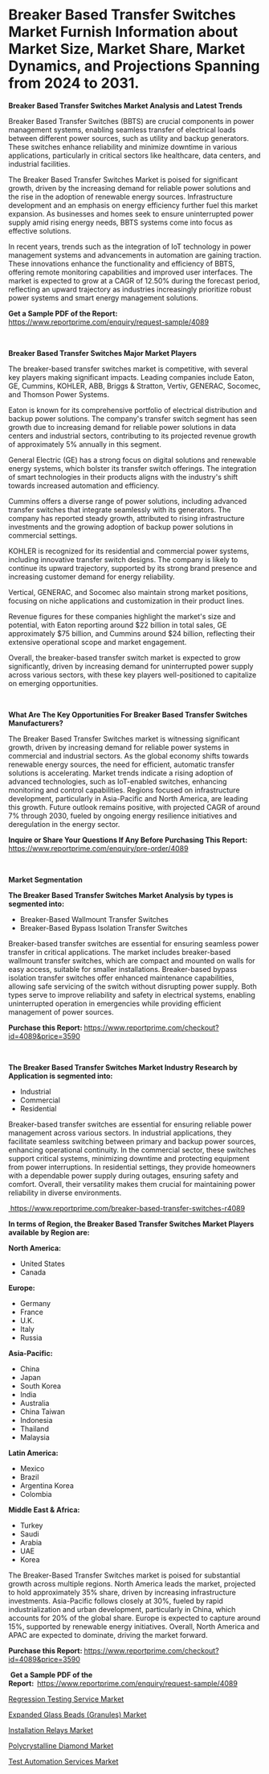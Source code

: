 <p><h1>Breaker Based Transfer Switches Market Furnish Information about Market Size, Market Share, Market Dynamics, and Projections Spanning from 2024 to 2031.</h1></p><p><strong>Breaker Based Transfer Switches Market Analysis and Latest Trends</strong></p>
<p><p>Breaker Based Transfer Switches (BBTS) are crucial components in power management systems, enabling seamless transfer of electrical loads between different power sources, such as utility and backup generators. These switches enhance reliability and minimize downtime in various applications, particularly in critical sectors like healthcare, data centers, and industrial facilities.</p><p>The Breaker Based Transfer Switches Market is poised for significant growth, driven by the increasing demand for reliable power solutions and the rise in the adoption of renewable energy sources. Infrastructure development and an emphasis on energy efficiency further fuel this market expansion. As businesses and homes seek to ensure uninterrupted power supply amid rising energy needs, BBTS systems come into focus as effective solutions.</p><p>In recent years, trends such as the integration of IoT technology in power management systems and advancements in automation are gaining traction. These innovations enhance the functionality and efficiency of BBTS, offering remote monitoring capabilities and improved user interfaces. The market is expected to grow at a CAGR of 12.50% during the forecast period, reflecting an upward trajectory as industries increasingly prioritize robust power systems and smart energy management solutions.</p></p>
<p><strong>Get a Sample PDF of the Report:&nbsp;</strong> <a href="https://www.reportprime.com/enquiry/request-sample/4089">https://www.reportprime.com/enquiry/request-sample/4089</a></p>
<p>&nbsp;</p>
<p><strong>Breaker Based Transfer Switches Major Market Players</strong></p>
<p><p>The breaker-based transfer switches market is competitive, with several key players making significant impacts. Leading companies include Eaton, GE, Cummins, KOHLER, ABB, Briggs & Stratton, Vertiv, GENERAC, Socomec, and Thomson Power Systems. </p><p>Eaton is known for its comprehensive portfolio of electrical distribution and backup power solutions. The company's transfer switch segment has seen growth due to increasing demand for reliable power solutions in data centers and industrial sectors, contributing to its projected revenue growth of approximately 5% annually in this segment.</p><p>General Electric (GE) has a strong focus on digital solutions and renewable energy systems, which bolster its transfer switch offerings. The integration of smart technologies in their products aligns with the industry's shift towards increased automation and efficiency.</p><p>Cummins offers a diverse range of power solutions, including advanced transfer switches that integrate seamlessly with its generators. The company has reported steady growth, attributed to rising infrastructure investments and the growing adoption of backup power solutions in commercial settings.</p><p>KOHLER is recognized for its residential and commercial power systems, including innovative transfer switch designs. The company is likely to continue its upward trajectory, supported by its strong brand presence and increasing customer demand for energy reliability.</p><p>Vertical, GENERAC, and Socomec also maintain strong market positions, focusing on niche applications and customization in their product lines. </p><p>Revenue figures for these companies highlight the market's size and potential, with Eaton reporting around $22 billion in total sales, GE approximately $75 billion, and Cummins around $24 billion, reflecting their extensive operational scope and market engagement.</p><p>Overall, the breaker-based transfer switch market is expected to grow significantly, driven by increasing demand for uninterrupted power supply across various sectors, with these key players well-positioned to capitalize on emerging opportunities.</p></p>
<p>&nbsp;</p>
<p><strong>What Are The Key Opportunities For Breaker Based Transfer Switches Manufacturers?</strong></p>
<p><p>The Breaker Based Transfer Switches market is witnessing significant growth, driven by increasing demand for reliable power systems in commercial and industrial sectors. As the global economy shifts towards renewable energy sources, the need for efficient, automatic transfer solutions is accelerating. Market trends indicate a rising adoption of advanced technologies, such as IoT-enabled switches, enhancing monitoring and control capabilities. Regions focused on infrastructure development, particularly in Asia-Pacific and North America, are leading this growth. Future outlook remains positive, with projected CAGR of around 7% through 2030, fueled by ongoing energy resilience initiatives and deregulation in the energy sector.</p></p>
<p><strong>Inquire or Share Your Questions If Any Before Purchasing This Report:</strong> <a href="https://www.reportprime.com/enquiry/pre-order/4089">https://www.reportprime.com/enquiry/pre-order/4089</a></p>
<p>&nbsp;</p>
<p><strong>Market Segmentation</strong></p>
<p><strong>The Breaker Based Transfer Switches Market Analysis by types is segmented into:</strong></p>
<p><ul><li>Breaker-Based Wallmount Transfer Switches</li><li>Breaker-Based Bypass Isolation Transfer Switches</li></ul></p>
<p><p>Breaker-based transfer switches are essential for ensuring seamless power transfer in critical applications. The market includes breaker-based wallmount transfer switches, which are compact and mounted on walls for easy access, suitable for smaller installations. Breaker-based bypass isolation transfer switches offer enhanced maintenance capabilities, allowing safe servicing of the switch without disrupting power supply. Both types serve to improve reliability and safety in electrical systems, enabling uninterrupted operation in emergencies while providing efficient management of power sources.</p></p>
<p><strong>Purchase this Report:&nbsp;</strong><a href="https://www.reportprime.com/checkout?id=4089&price=3590">https://www.reportprime.com/checkout?id=4089&price=3590</a></p>
<p>&nbsp;</p>
<p><strong>The Breaker Based Transfer Switches Market Industry Research by Application is segmented into:</strong></p>
<p><ul><li>Industrial</li><li>Commercial</li><li>Residential</li></ul></p>
<p><p>Breaker-based transfer switches are essential for ensuring reliable power management across various sectors. In industrial applications, they facilitate seamless switching between primary and backup power sources, enhancing operational continuity. In the commercial sector, these switches support critical systems, minimizing downtime and protecting equipment from power interruptions. In residential settings, they provide homeowners with a dependable power supply during outages, ensuring safety and comfort. Overall, their versatility makes them crucial for maintaining power reliability in diverse environments.</p></p>
<p><a href="https://www.reportprime.com/breaker-based-transfer-switches-r4089">&nbsp;https://www.reportprime.com/breaker-based-transfer-switches-r4089</a></p>
<p><strong>In terms of Region, the Breaker Based Transfer Switches Market Players available by Region are:</strong></p>
<p>
    <p> <strong> North America: </strong>
        <ul>
            <li>United States</li>
            <li>Canada</li>
        </ul>
        </p> 
    <p> <strong> Europe: </strong>
        <ul>
            <li>Germany</li>
            <li>France</li>
            <li>U.K.</li>
            <li>Italy</li>
            <li>Russia</li>
        </ul>
        </p> 
    <p> <strong> Asia-Pacific: </strong>
        <ul>
            <li>China</li>
            <li>Japan</li>
            <li>South Korea</li>
            <li>India</li>
            <li>Australia</li>
            <li>China Taiwan</li>
            <li>Indonesia</li>
            <li>Thailand</li>
            <li>Malaysia</li>
        </ul>
        </p> 
    <p> <strong> Latin America: </strong>
        <ul>
            <li>Mexico</li>
            <li>Brazil</li>
            <li>Argentina Korea</li>
            <li>Colombia</li>
        </ul>
        </p> 
    <p> <strong> Middle East & Africa: </strong>
        <ul>
            <li>Turkey</li>
            <li>Saudi</li>
            <li>Arabia</li>
            <li>UAE</li>
            <li>Korea</li>
        </ul>
    </p>
    </p>
<p><p>The Breaker-Based Transfer Switches market is poised for substantial growth across multiple regions. North America leads the market, projected to hold approximately 35% share, driven by increasing infrastructure investments. Asia-Pacific follows closely at 30%, fueled by rapid industrialization and urban development, particularly in China, which accounts for 20% of the global share. Europe is expected to capture around 15%, supported by renewable energy initiatives. Overall, North America and APAC are expected to dominate, driving the market forward.</p></p>
<p><strong>Purchase this Report: </strong><a href="https://www.reportprime.com/checkout?id=4089&price=3590">https://www.reportprime.com/checkout?id=4089&price=3590</a></p>
<p>&nbsp;<strong>Get a Sample PDF of the Report:&nbsp;&nbsp;</strong><a href="https://www.reportprime.com/enquiry/request-sample/4089">https://www.reportprime.com/enquiry/request-sample/4089</a></p>
<p><strong></strong></p>
<p><p><a href="https://www.linkedin.com/pulse/regression-testing-service-market-emerging-trends-future-nlbie?trackingId=gBgIOBK4RFmh3LF7GbC3uw%3D%3D">Regression Testing Service Market</a></p><p><a href="https://issuu.com/reportprime-2/docs/expanded-glass-beads-granules-marke_588b5305c48616">Expanded Glass Beads (Granules) Market</a></p><p><a href="https://github.com/SamiaChowdhury801/Market-Research-Report-List-1/blob/main/installation-relays-market.md">Installation Relays Market</a></p><p><a href="https://issuu.com/reportprime-2/docs/polycrystalline-diamond-market-size_91edf91513ed36">Polycrystalline Diamond Market</a></p><p><a href="https://www.linkedin.com/pulse/test-automation-services-market-size-share-growth-analysis-aplce?trackingId=MQxn4mLcQNKZyGqXYyfSfA%3D%3D">Test Automation Services Market</a></p></p>